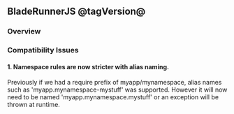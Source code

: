 ## BladeRunnerJS @tagVersion@

### Overview

### Compatibility Issues

#### 1. Namespace rules are now stricter with alias naming.

Previously if we had a require prefix of myapp/mynamespace, alias names such as 'myapp.mynamespace-mystuff' was supported. However it 
will now need to be named 'myapp.mynamespace.mystuff' or an exception will be thrown at runtime.